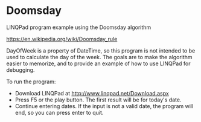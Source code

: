 # Doomsday
LINQPad program example using the Doomsday algorithm

https://en.wikipedia.org/wiki/Doomsday_rule

DayOfWeek is a property of DateTime, so this program is not intended to be used to calculate the day of the week.  The goals are to make the algorithm easier to memorize, and to provide an example of how to use LINQPad for debugging.

To run the program:
* Download LINQPad at http://www.linqpad.net/Download.aspx
* Press F5 or the play button. The first result will be for today's date.
* Continue entering dates. If the input is not a valid date, the program will end, so you can press enter to quit.
